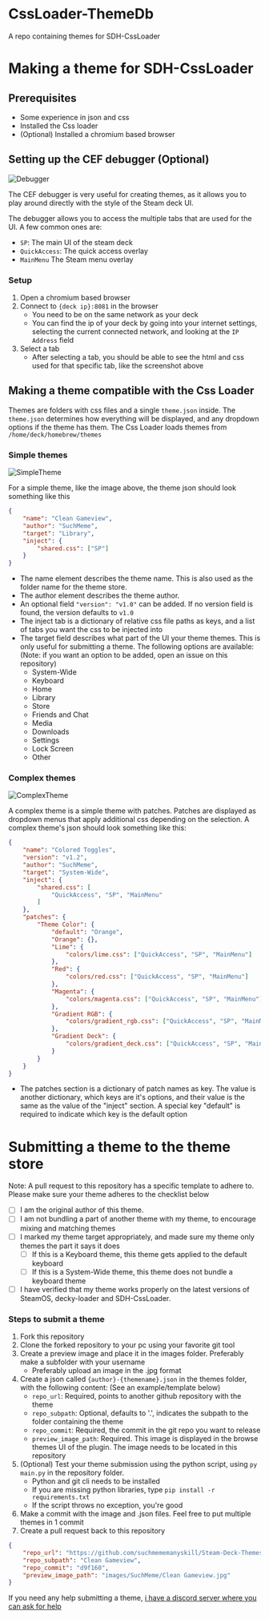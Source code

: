 # CssLoader-ThemeDb
A repo containing themes for SDH-CssLoader

# Making a theme for SDH-CssLoader
## Prerequisites
- Some experience in json and css
- Installed the Css loader
- (Optional) Installed a chromium based browser

## Setting up the CEF debugger (Optional)
![Debugger](images/Readme/Debugger.png)

The CEF debugger is very useful for creating themes, as it allows you to play around directly with the style of the Steam deck UI.

The debugger allows you to access the multiple tabs that are used for the UI. A few common ones are:
- `SP`: The main UI of the steam deck
- `QuickAccess`: The quick access overlay
- `MainMenu` The Steam menu overlay

### Setup
1. Open a chromium based browser
2. Connect to `{deck ip}:8081` in the browser
    - You need to be on the same network as your deck
    - You can find the ip of your deck by going into your internet settings, selecting the current connected network, and looking at the `IP Address` field
3. Select a tab
    - After selecting a tab, you should be able to see the html and css used for that specific tab, like the screenshot above

## Making a theme compatible with the Css Loader
Themes are folders with css files and a single `theme.json` inside. The `theme.json` determines how everything will be displayed, and any dropdown options if the theme has them. The Css Loader loads themes from `/home/deck/homebrew/themes`

### Simple themes
![SimpleTheme](images/Readme/simpletheme.png)

For a simple theme, like the image above, the theme json should look something like this

```json
{
    "name": "Clean Gameview",
    "author": "SuchMeme",
    "target": "Library",
    "inject": {
        "shared.css": ["SP"]
    }
}
```

- The name element describes the theme name. This is also used as the folder name for the theme store.
- The author element describes the theme author.
- An optional field `"version": "v1.0"` can be added. If no version field is found, the version defaults to `v1.0`
- The inject tab is a dictionary of relative css file paths as keys, and a list of tabs you want the css to be injected into
- The target field describes what part of the UI your theme themes. This is only useful for submitting a theme. The following options are available: (Note: if you want an option to be added, open an issue on this repository)
    - System-Wide
    - Keyboard
    - Home
    - Library
    - Store
    - Friends and Chat
    - Media
    - Downloads
    - Settings
    - Lock Screen
    - Other


### Complex themes
![ComplexTheme](images/Readme/complextheme.png)

A complex theme is a simple theme with patches. Patches are displayed as dropdown menus that apply additional css depending on the selection. A complex theme's json should look something like this:

```json
{
    "name": "Colored Toggles",
    "version": "v1.2",
    "author": "SuchMeme",
    "target": "System-Wide",
    "inject": {
        "shared.css": [
            "QuickAccess", "SP", "MainMenu"
        ] 
    },
    "patches": {
        "Theme Color": {
            "default": "Orange",
            "Orange": {},
            "Lime": {
                "colors/lime.css": ["QuickAccess", "SP", "MainMenu"]
            },
            "Red": {
                "colors/red.css": ["QuickAccess", "SP", "MainMenu"]
            },
            "Magenta": {
                "colors/magenta.css": ["QuickAccess", "SP", "MainMenu"]
            },
            "Gradient RGB": {
                "colors/gradient_rgb.css": ["QuickAccess", "SP", "MainMenu"]
            },
            "Gradient Deck": {
                "colors/gradient_deck.css": ["QuickAccess", "SP", "MainMenu"]
            }
        }
    }
}
```

- The patches section is a dictionary of patch names as key. The value is another dictionary, which keys are it's options, and their value is the same as the value of the "inject" section. A special key "default" is required to indicate which key is the default option

# Submitting a theme to the theme store

Note: A pull request to this repository has a specific template to adhere to. Please make sure your theme adheres to the checklist below
- [ ] I am the original author of this theme.
- [ ] I am not bundling a part of another theme with my theme, to encourage mixing and matching themes
- [ ] I marked my theme target appropriately, and made sure my theme only themes the part it says it does
    - [ ] If this is a Keyboard theme, this theme gets applied to the default keyboard
    - [ ] If this is a System-Wide theme, this theme does not bundle a keyboard theme
- [ ] I have verified that my theme works properly on the latest versions of SteamOS, decky-loader and SDH-CssLoader.

### Steps to submit a theme

1. Fork this repository
2. Clone the forked repository to your pc using your favorite git tool
3. Create a preview image and place it in the images folder. Preferably make a subfolder with your username
    - Preferably upload an image in the .jpg format
4. Create a json called `{author}-{themename}.json` in the themes folder, with the following content: (See an example/template below)
    - `repo_url`: Required, points to another github repository with the theme
    - `repo_subpath`: Optional, defaults to '.', indicates the subpath to the folder containing the theme
    - `repo_commit`: Required, the commit in the git repo you want to release
    - `preview_image_path`: Required. This image is displayed in the browse themes UI of the plugin. The image needs to be located in this repository
5. (Optional) Test your theme submission using the python script, using `py main.py` in the repository folder.
    - Python and git cli needs to be installed
    - If you are missing python libraries, type `pip install -r requirements.txt`
    - If the script throws no exception, you're good
6. Make a commit with the image and .json files. Feel free to put multiple themes in 1 commit
7. Create a pull request back to this repository 

```json
{
    "repo_url": "https://github.com/suchmememanyskill/Steam-Deck-Themes",
    "repo_subpath": "Clean Gameview",
    "repo_commit": "d9f160",
    "preview_image_path": "images/SuchMeme/Clean Gameview.jpg"
}
```

If you need any help submitting a theme, [i have a discord server where you can ask for help](https://discord.gg/aH9rsuP)
